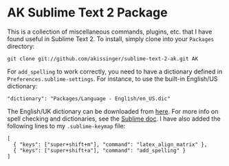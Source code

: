 AK Sublime Text 2 Package
=========================

This is a collection of miscellaneous commands, plugins, etc. that I have found useful in Sublime Text 2. To install, simply clone into your `Packages` directory:

    git clone git://github.com/akissinger/sublime-text-2-ak.git AK

For `add_spelling` to work correctly, you need to have a dictionary defined in `Preferences.sublime-settings`. For instance, to use the built-in English/US dictionary:

    "dictionary": "Packages/Language - English/en_US.dic"

The English/UK dictionary can be downloaded from [here](http://en-gb.pyxidium.co.uk/dictionary/en_GB.zip). For more info on spell checking and dictionaries, see the [Sublime doc](http://www.sublimetext.com/docs/2/spell_checking.html). I have also added the following lines to my `.sublime-keymap` file:

    [
      { "keys": ["super+shift+m"], "command": "latex_align_matrix" },
      { "keys": ["super+shift+a"], "command": "add_spelling" }
    ]